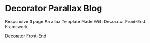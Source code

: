 Decorator Parallax Blog
=========

Responsive 6 page Parallax Template Made With Decorator Front-End Framework

 [Decorator Front-End](decorator.codable.org) 
